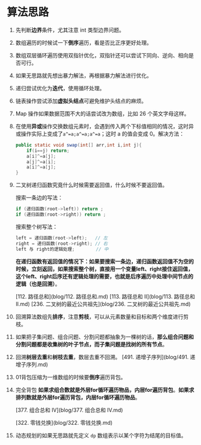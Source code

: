 # 算法思路

1. 先判断**边界**条件，尤其注意 int 类型边界问题。

2. 数组遍历的时候试一下**倒序**遍历，看是否比正序更好处理。

3. 数组双层循环遍历使用双指针优化，双指针还可以尝试下同向、逆向、相向是否可行。

4. 如果无思路就先想出暴力解法，再根据暴力解法进行优化。

5. 递归尝试优化为**迭代**，使用循环处理。

6. 链表操作尝试添加**虚拟头结点**可避免维护头结点的麻烦。

7. Map 操作如果数据范围不大的话尝试改为数组，比如 26 个英文字母这样。

8. 在使用**异或**操作交换数组元素时，会遇到传入两个下标值相同的情况，这时异或操作实际上变成了`a^=a;a^=a;a^=a`；这时 a 的值会变成 0。解决方法：

   ```java
   public static void swap(int[] arr,int i,int j){
       if(i==j) return;
       a[i]^=a[j];
       a[j]^=a[i];
       a[i]^=a[j];
   }
   ```

9. 二叉树递归函数究竟什么时候需要返回值，什么时候不要返回值。

   搜索一条边的写法：

   ```java
   if (递归函数(root->left)) return ;
   if (递归函数(root->right)) return ;
   ```

   搜索整个树写法：

   ```java
   left = 递归函数(root->left);   // 左
   right = 递归函数(root->right); // 右
   left 与 right的逻辑处理;        // 中 
   ```

   **在递归函数有返回值的情况下：如果要搜索一条边，递归函数返回值不为空的时候，立刻返回，如果搜索整个树，直接用一个变量left、right接住返回值，这个left、right后序还有逻辑处理的需要，也就是后序遍历中处理中间节点的逻辑（也是回溯）**。

   [112. 路径总和](blog/112. 路径总和.md)  [113. 路径总和 II](blog/113. 路径总和 II.md)  [236. 二叉树的最近公共祖先](blog/236. 二叉树的最近公共祖先.md)

10. 回溯算法数组先**排序**，注意**剪枝**，可以从元素数量和目标和两个维度进行剪枝。

11. 如果把子集问题、组合问题、分割问题都抽象为一棵树的话，**那么组合问题和分割问题都是收集树的叶子节点，而子集问题是找树的所有节点**。

12. 回溯**树层去重**和**树枝去重**，数层去重不回溯。
    [491. 递增子序列](blog/491. 递增子序列.md)

13. 01背包压缩为一维数组的时候要**倒序**遍历背包。

14. 完全背包 **如果求组合数就是外层for循环遍历物品，内层for遍历背包**。**如果求排列数就是外层for遍历背包，内层for循环遍历物品**。

    [377. 组合总和 Ⅳ](blog/377. 组合总和 Ⅳ.md)

    [322. 零钱兑换](blog/322. 零钱兑换.md)

15. 动态规划的如果无思路就先定义 `dp` 数组表示以某个字符为结尾的目标值。